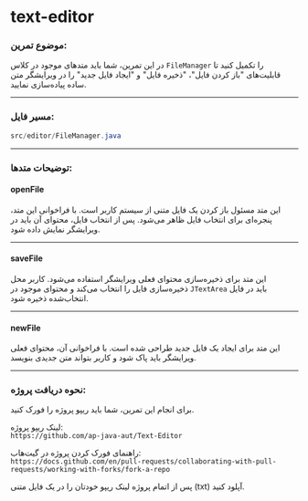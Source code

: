 # text-editor


### موضوع تمرین:
در این تمرین، شما باید متدهای موجود در کلاس `FileManager` را تکمیل کنید تا قابلیت‌های "باز کردن فایل"، "ذخیره فایل" و "ایجاد فایل جدید" را در ویرایشگر متن ساده پیاده‌سازی نمایید.

---

### مسیر فایل:
```java
src/editor/FileManager.java
```

---

### توضیحات متدها:

#### openFile
این متد مسئول باز کردن یک فایل متنی از سیستم کاربر است. با فراخوانی این متد، پنجره‌ای برای انتخاب فایل ظاهر می‌شود. پس از انتخاب فایل، محتوای آن باید در ویرایشگر نمایش داده شود.

---

#### saveFile
این متد برای ذخیره‌سازی محتوای فعلی ویرایشگر استفاده می‌شود. کاربر محل ذخیره‌سازی فایل را انتخاب می‌کند و محتوای موجود در `JTextArea` باید در فایل انتخاب‌شده ذخیره شود.

---

#### newFile
این متد برای ایجاد یک فایل جدید طراحی شده است. با فراخوانی آن، محتوای فعلی ویرایشگر باید پاک شود و کاربر بتواند متن جدیدی بنویسد.

---

### نحوه دریافت پروژه:

برای انجام این تمرین، شما باید ریپو پروژه را فورک کنید.

لینک ریپو پروژه:  
`https://github.com/ap-java-aut/Text-Editor`

راهنمای فورک کردن پروژه در گیت‌هاب:  
`https://docs.github.com/en/pull-requests/collaborating-with-pull-requests/working-with-forks/fork-a-repo`

پس از اتمام پروژه لینک ریپو خودتان را در یک فایل متنی (txt) آپلود کنید.
